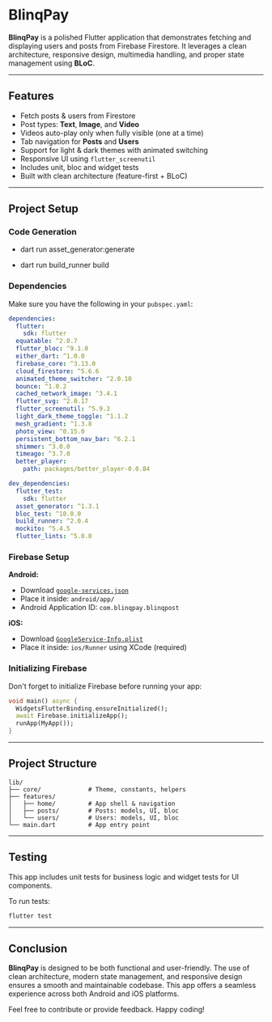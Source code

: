 
# BlinqPay

**BlinqPay** is a polished Flutter application that demonstrates fetching and displaying users and posts from Firebase Firestore. It leverages a clean architecture, responsive design, multimedia handling, and proper state management using **BLoC**.

---

## Features

- Fetch posts & users from Firestore
- Post types: **Text**, **Image**, and **Video**
- Videos auto-play only when fully visible (one at a time)
- Tab navigation for **Posts** and **Users**
- Support for light & dark themes with animated switching
- Responsive UI using `flutter_screenutil`
- Includes unit, bloc and widget tests
- Built with clean architecture (feature-first + BLoC)

---

## Project Setup

### Code Generation

- dart run asset_generator:generate

- dart run build_runner build

### Dependencies

Make sure you have the following in your `pubspec.yaml`:

```yaml
dependencies:
  flutter:
    sdk: flutter
  equatable: ^2.0.7
  flutter_bloc: ^9.1.0
  either_dart: ^1.0.0
  firebase_core: ^3.13.0
  cloud_firestore: ^5.6.6
  animated_theme_switcher: ^2.0.10
  bounce: ^1.0.2
  cached_network_image: ^3.4.1
  flutter_svg: ^2.0.17
  flutter_screenutil: ^5.9.3
  light_dark_theme_toggle: ^1.1.2
  mesh_gradient: ^1.3.8
  photo_view: ^0.15.0
  persistent_bottom_nav_bar: ^6.2.1
  shimmer: ^3.0.0
  timeago: ^3.7.0
  better_player:
    path: packages/better_player-0.0.84

dev_dependencies:
  flutter_test:
    sdk: flutter
  asset_generator: ^1.3.1
  bloc_test: ^10.0.0
  build_runner: ^2.0.4
  mockito: ^5.4.5
  flutter_lints: ^5.0.0
```

### Firebase Setup

**Android:**
- Download [`google-services.json`](https://drive.google.com/file/d/113qCB-T54FXEATCWvU6w5gvdi0bDPUku/view?usp=sharing)
- Place it inside: `android/app/`
- Android Application ID: `com.blinqpay.blinqpost`

**iOS:**
- Download [`GoogleService-Info.plist`](https://drive.google.com/file/d/1uXpSWQRUoUYAUIrsaKVUjhX_eO8lXNDUT/view?usp=sharing)
- Place it inside: `ios/Runner` using XCode (required)

### Initializing Firebase

Don't forget to initialize Firebase before running your app:

```dart
void main() async {
  WidgetsFlutterBinding.ensureInitialized();
  await Firebase.initializeApp();
  runApp(MyApp());
}
```

---

## Project Structure

```
lib/
├── core/             # Theme, constants, helpers
├── features/
│   ├── home/         # App shell & navigation
│   ├── posts/        # Posts: models, UI, bloc
│   └── users/        # Users: models, UI, bloc
└── main.dart         # App entry point

```

---

## Testing

This app includes unit tests for business logic and widget tests for UI components.

To run tests:

```bash
flutter test
```

---

## Conclusion

**BlinqPay** is designed to be both functional and user-friendly. The use of clean architecture, modern state management, and responsive design ensures a smooth and maintainable codebase. This app offers a seamless experience across both Android and iOS platforms.

Feel free to contribute or provide feedback. Happy coding!